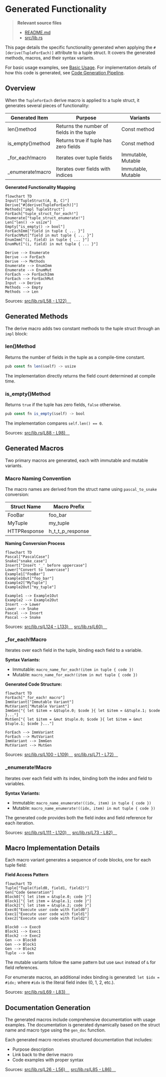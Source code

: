 # Generated Functionality

> **Relevant source files**
> * [README.md](https://github.com/arceos-org/tuple_for_each/blob/19a3b4d3/README.md)
> * [src/lib.rs](https://github.com/arceos-org/tuple_for_each/blob/19a3b4d3/src/lib.rs)

This page details the specific functionality generated when applying the `#[derive(TupleForEach)]` attribute to a tuple struct. It covers the generated methods, macros, and their syntax variants.

For basic usage examples, see [Basic Usage](/arceos-org/tuple_for_each/2.1-basic-usage). For implementation details of how this code is generated, see [Code Generation Pipeline](/arceos-org/tuple_for_each/3.2-code-generation-pipeline).

## Overview

When the `TupleForEach` derive macro is applied to a tuple struct, it generates several pieces of functionality:

|Generated Item|Purpose|Variants|
| --- | --- | --- |
|len()method|Returns the number of fields in the tuple|Const method|
|is_empty()method|Returns true if tuple has zero fields|Const method|
|<name>_for_each!macro|Iterates over tuple fields|Immutable, Mutable|
|<name>_enumerate!macro|Iterates over fields with indices|Immutable, Mutable|

**Generated Functionality Mapping**

```mermaid
flowchart TD
Input["TupleStruct(A, B, C)"]
Derive["#[derive(TupleForEach)]"]
Methods["impl TupleStruct"]
ForEach["tuple_struct_for_each!"]
Enumerate["tuple_struct_enumerate!"]
Len["len() -> usize"]
Empty["is_empty() -> bool"]
ForEachImm["field in tuple { ... }"]
ForEachMut["field in mut tuple { ... }"]
EnumImm["(i, field) in tuple { ... }"]
EnumMut["(i, field) in mut tuple { ... }"]

Derive --> Enumerate
Derive --> ForEach
Derive --> Methods
Enumerate --> EnumImm
Enumerate --> EnumMut
ForEach --> ForEachImm
ForEach --> ForEachMut
Input --> Derive
Methods --> Empty
Methods --> Len
```

Sources: [src/lib.rs(L58 - L122)&emsp;](https://github.com/arceos-org/tuple_for_each/blob/19a3b4d3/src/lib.rs#L58-L122)

## Generated Methods

The derive macro adds two constant methods to the tuple struct through an `impl` block:

### len()Method

Returns the number of fields in the tuple as a compile-time constant.

```javascript
pub const fn len(&self) -> usize
```

The implementation directly returns the field count determined at compile time.

### is_empty()Method

Returns `true` if the tuple has zero fields, `false` otherwise.

```javascript
pub const fn is_empty(&self) -> bool
```

The implementation compares `self.len() == 0`.

Sources: [src/lib.rs(L88 - L98)&emsp;](https://github.com/arceos-org/tuple_for_each/blob/19a3b4d3/src/lib.rs#L88-L98)

## Generated Macros

Two primary macros are generated, each with immutable and mutable variants.

### Macro Naming Convention

The macro names are derived from the struct name using `pascal_to_snake` conversion:

|Struct Name|Macro Prefix|
| --- | --- |
|FooBar|foo_bar|
|MyTuple|my_tuple|
|HTTPResponse|h_t_t_p_response|

**Naming Conversion Process**

```mermaid
flowchart TD
Pascal["PascalCase"]
Snake["snake_case"]
Insert["Insert '_' before uppercase"]
Lower["Convert to lowercase"]
Example1["FooBar"]
Example1Out["foo_bar"]
Example2["MyTuple"]
Example2Out["my_tuple"]

Example1 --> Example1Out
Example2 --> Example2Out
Insert --> Lower
Lower --> Snake
Pascal --> Insert
Pascal --> Snake
```

Sources: [src/lib.rs(L124 - L133)&emsp;](https://github.com/arceos-org/tuple_for_each/blob/19a3b4d3/src/lib.rs#L124-L133) [src/lib.rs(L60)&emsp;](https://github.com/arceos-org/tuple_for_each/blob/19a3b4d3/src/lib.rs#L60-L60)

### <name>_for_each!Macro

Iterates over each field in the tuple, binding each field to a variable.

**Syntax Variants:**

* Immutable: `macro_name_for_each!(item in tuple { code })`
* Mutable: `macro_name_for_each!(item in mut tuple { code })`

**Generated Code Structure:**

```mermaid
flowchart TD
ForEach["_for_each! macro"]
ImmVariant["Immutable Variant"]
MutVariant["Mutable Variant"]
ImmGen["{ let $item = &$tuple.0; $code }{ let $item = &$tuple.1; $code }..."]
MutGen["{ let $item = &mut $tuple.0; $code }{ let $item = &mut $tuple.1; $code }..."]

ForEach --> ImmVariant
ForEach --> MutVariant
ImmVariant --> ImmGen
MutVariant --> MutGen
```

Sources: [src/lib.rs(L100 - L109)&emsp;](https://github.com/arceos-org/tuple_for_each/blob/19a3b4d3/src/lib.rs#L100-L109) [src/lib.rs(L71 - L72)&emsp;](https://github.com/arceos-org/tuple_for_each/blob/19a3b4d3/src/lib.rs#L71-L72)

### <name>_enumerate!Macro

Iterates over each field with its index, binding both the index and field to variables.

**Syntax Variants:**

* Immutable: `macro_name_enumerate!((idx, item) in tuple { code })`
* Mutable: `macro_name_enumerate!((idx, item) in mut tuple { code })`

The generated code provides both the field index and field reference for each iteration.

Sources: [src/lib.rs(L111 - L120)&emsp;](https://github.com/arceos-org/tuple_for_each/blob/19a3b4d3/src/lib.rs#L111-L120) [src/lib.rs(L73 - L82)&emsp;](https://github.com/arceos-org/tuple_for_each/blob/19a3b4d3/src/lib.rs#L73-L82)

## Macro Implementation Details

Each macro variant generates a sequence of code blocks, one for each tuple field:

**Field Access Pattern**

```mermaid
flowchart TD
Tuple["Tuple(field0, field1, field2)"]
Gen["Code Generation"]
Block0["{ let item = &tuple.0; code }"]
Block1["{ let item = &tuple.1; code }"]
Block2["{ let item = &tuple.2; code }"]
Exec0["Execute user code with field0"]
Exec1["Execute user code with field1"]
Exec2["Execute user code with field2"]

Block0 --> Exec0
Block1 --> Exec1
Block2 --> Exec2
Gen --> Block0
Gen --> Block1
Gen --> Block2
Tuple --> Gen
```

The mutable variants follow the same pattern but use `&mut` instead of `&` for field references.

For enumerate macros, an additional index binding is generated: `let $idx = #idx;` where `#idx` is the literal field index (0, 1, 2, etc.).

Sources: [src/lib.rs(L69 - L83)&emsp;](https://github.com/arceos-org/tuple_for_each/blob/19a3b4d3/src/lib.rs#L69-L83)

## Documentation Generation

The generated macros include comprehensive documentation with usage examples. The documentation is generated dynamically based on the struct name and macro type using the `gen_doc` function.

Each generated macro receives structured documentation that includes:

* Purpose description
* Link back to the derive macro
* Code examples with proper syntax

Sources: [src/lib.rs(L26 - L56)&emsp;](https://github.com/arceos-org/tuple_for_each/blob/19a3b4d3/src/lib.rs#L26-L56) [src/lib.rs(L85 - L86)&emsp;](https://github.com/arceos-org/tuple_for_each/blob/19a3b4d3/src/lib.rs#L85-L86)